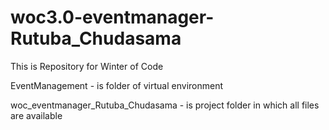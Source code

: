 # woc3.0-eventmanager-Rutuba_Chudasama

This is Repository for Winter of Code 

EventManagement - is folder of virtual environment


woc_eventmanager_Rutuba_Chudasama - is project folder in which all files are available

